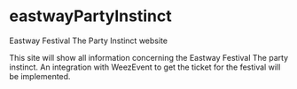 # eastwayPartyInstinct
Eastway Festival The Party Instinct website

This site will show all information concerning the Eastway Festival The party instinct. An integration with WeezEvent to get the ticket for the festival will be implemented.

